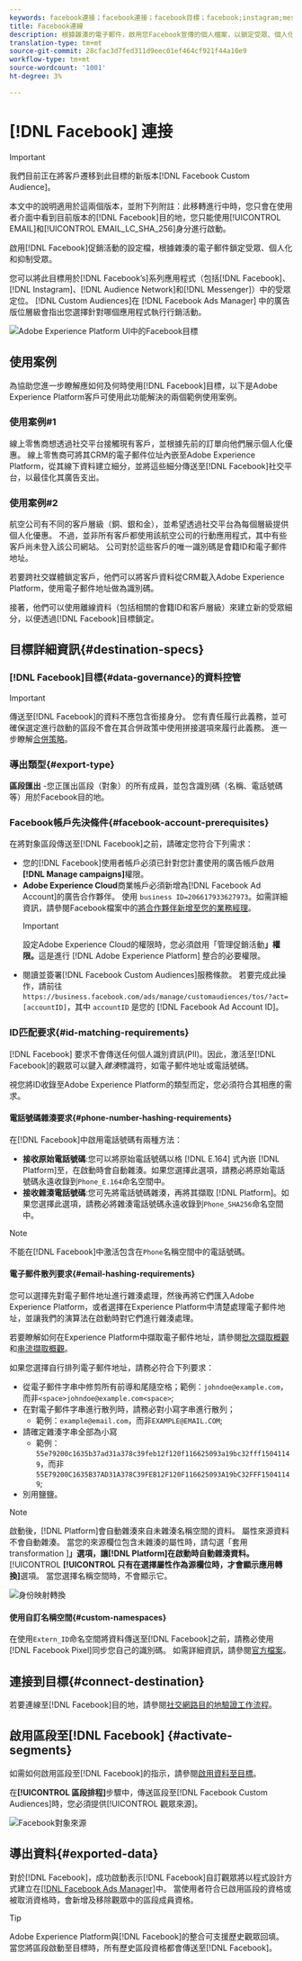 ```yaml
---
keywords: facebook連接；facebook連接；facebook目標；facebook;instagram;messenger;facebook Messenger
title: Facebook連線
description: 根據雜湊的電子郵件，啟用您Facebook宣傳的個人檔案，以鎖定受眾、個人化和抑制受眾。
translation-type: tm+mt
source-git-commit: 28cfac3d7fed311d9eec01ef464cf921f44a10e9
workflow-type: tm+mt
source-wordcount: '1001'
ht-degree: 3%

---
```



# [!DNL Facebook] 連接

>[!IMPORTANT]
>
>我們目前正在將客戶遷移到此目標的新版本[!DNL Facebook Custom Audience]。
>
> 本文中的說明適用於這兩個版本，並附下列附註：此移轉進行中時，您只會在使用者介面中看到目前版本的[!DNL Facebook]目的地，您只能使用[!UICONTROL EMAIL]和[!UICONTROL EMAIL_LC_SHA_256]身分進行啟動。

啟用[!DNL Facebook]促銷活動的設定檔，根據雜湊的電子郵件鎖定受眾、個人化和抑制受眾。

您可以將此目標用於[!DNL Facebook’s]系列應用程式（包括[!DNL Facebook]、[!DNL Instagram]、[!DNL Audience Network]和[!DNL Messenger]）中的受眾定位。 [!DNL Custom Audiences]在 [!DNL Facebook Ads Manager] 中的廣告版位層級會指出您選擇針對哪個應用程式執行行銷活動。

![Adobe Experience Platform UI中的Facebook目標](../../assets/catalog/social/facebook/catalog.png)

## 使用案例

為協助您進一步瞭解應如何及何時使用[!DNL Facebook]目標，以下是Adobe Experience Platform客戶可使用此功能解決的兩個範例使用案例。

### 使用案例#1

線上零售商想透過社交平台接觸現有客戶，並根據先前的訂單向他們展示個人化優惠。 線上零售商可將其CRM的電子郵件位址內嵌至Adobe Experience Platform，從其線下資料建立細分，並將這些細分傳送至[!DNL Facebook]社交平台，以最佳化其廣告支出。

### 使用案例#2

航空公司有不同的客戶層級（銅、銀和金），並希望透過社交平台為每個層級提供個人化優惠。 不過，並非所有客戶都使用該航空公司的行動應用程式，其中有些客戶尚未登入該公司網站。 公司對於這些客戶的唯一識別碼是會籍ID和電子郵件地址。

若要跨社交媒體鎖定客戶，他們可以將客戶資料從CRM載入Adobe Experience Platform，使用電子郵件地址做為識別碼。

接著，他們可以使用離線資料（包括相關的會籍ID和客戶層級）來建立新的受眾細分，以便透過[!DNL Facebook]目標鎖定。

## 目標詳細資訊{#destination-specs}

### [!DNL Facebook]目標{#data-governance}的資料控管

>[!IMPORTANT]
>
>傳送至[!DNL Facebook]的資料不應包含銜接身分。 您有責任履行此義務，並可確保選定進行啟動的區段不會在其合併政策中使用拼接選項來履行此義務。 進一步瞭解[合併策略](/help/profile/ui/merge-policies.md)。

### 導出類型{#export-type}

**區段匯出** -您正匯出區段（對象）的所有成員，並包含識別碼（名稱、電話號碼等）用於Facebook目的地。

### Facebook帳戶先決條件{#facebook-account-prerequisites}

在將對象區段傳送至[!DNL Facebook]之前，請確定您符合下列需求：

- 您的[!DNL Facebook]使用者帳戶必須已針對您計畫使用的廣告帳戶啟用&#x200B;**[!DNL Manage campaigns]**&#x200B;權限。
- **Adobe Experience Cloud**&#x200B;商業帳戶必須新增為[!DNL Facebook Ad Account]的廣告合作夥伴。 使用 `business ID=206617933627973`。如需詳細資訊，請參閱Facebook檔案中的[將合作夥伴新增至您的業務經理](https://www.facebook.com/business/help/1717412048538897)。
   >[!IMPORTANT]
   >
   > 設定Adobe Experience Cloud的權限時，您必須啟用「管理促銷活動&#x200B;**」權限。**&#x200B;這是進行 [!DNL Adobe Experience Platform] 整合的必要權限。
- 閱讀並簽署[!DNL Facebook Custom Audiences]服務條款。 若要完成此操作，請前往 `https://business.facebook.com/ads/manage/customaudiences/tos/?act=[accountID]`，其中 `accountID` 是您的 [!DNL Facebook Ad Account ID]。

### ID匹配要求{#id-matching-requirements}

[!DNL Facebook] 要求不會傳送任何個人識別資訊(PII)。因此，激活至[!DNL Facebook]的觀眾可以鍵入&#x200B;*雜湊*&#x200B;標識符，如電子郵件地址或電話號碼。

視您將ID收錄至Adobe Experience Platform的類型而定，您必須符合其相應的需求。

#### 電話號碼雜湊要求{#phone-number-hashing-requirements}

在[!DNL Facebook]中啟用電話號碼有兩種方法：

- **接收原始電話號碼**:您可以將原始電話號碼以格 [!DNL E.164] 式內嵌 [!DNL Platform]至，在啟動時會自動雜湊。如果您選擇此選項，請務必將原始電話號碼永遠收錄到`Phone_E.164`命名空間中。
- **接收雜湊電話號碼**:您可先將電話號碼雜湊，再將其擷取 [!DNL Platform]。如果您選擇此選項，請務必將雜湊電話號碼永遠收錄到`Phone_SHA256`命名空間中。

>[!NOTE]
>
>不能在[!DNL Facebook]中激活包含在`Phone`名稱空間中的電話號碼。


#### 電子郵件散列要求{#email-hashing-requirements}

您可以選擇先對電子郵件地址進行雜湊處理，然後再將它們匯入Adobe Experience Platform，或者選擇在Experience Platform中清楚處理電子郵件地址，並讓我們的演算法在啟動時對它們進行雜湊處理。

若要瞭解如何在Experience Platform中擷取電子郵件地址，請參閱[批次擷取概觀](/help/ingestion/batch-ingestion/overview.md)和[串流擷取概觀](/help/ingestion/streaming-ingestion/overview.md)。

如果您選擇自行排列電子郵件地址，請務必符合下列要求：

- 從電子郵件字串中修剪所有前導和尾隨空格；範例：`johndoe@example.com`，而非`<space>johndoe@example.com<space>`;
- 在對電子郵件字串進行散列時，請務必對小寫字串進行散列；
   - 範例：`example@email.com`，而非`EXAMPLE@EMAIL.COM`;
- 請確定雜湊字串全部為小寫
   - 範例：`55e79200c1635b37ad31a378c39feb12f120f116625093a19bc32fff15041149`，而非`55E79200C1635B37AD31A378C39FEB12F120F116625093A19bC32FFF15041149`;
- 別用鹽鹽。

>[!NOTE]
>
>啟動後，[!DNL Platform]會自動雜湊來自未雜湊名稱空間的資料。
> 屬性來源資料不會自動雜湊。 當您的來源欄位包含未雜湊的屬性時，請勾選「套用transformation ]**」選項，讓[!DNL Platform]在啟動時自動雜湊資料。**[!UICONTROL 
> **[!UICONTROL 只有在選擇屬性作為源欄位時，才會顯示應用轉換]**&#x200B;選項。 當您選擇名稱空間時，不會顯示它。

![身份映射轉換](../../assets/ui/activate-destinations/identity-mapping-transformation.png)

#### 使用自訂名稱空間{#custom-namespaces}

在使用`Extern_ID`命名空間將資料傳送至[!DNL Facebook]之前，請務必使用[!DNL Facebook Pixel]同步您自己的識別碼。 如需詳細資訊，請參閱[官方檔案](https://developers.facebook.com/docs/marketing-api/audiences/guides/custom-audiences/#external_identifiers)。

## 連接到目標{#connect-destination}

若要連線至[!DNL Facebook]目的地，請參閱[社交網路目的地驗證工作流程](./workflow.md)。

## 啟用區段至[!DNL Facebook] {#activate-segments}

如需如何啟用區段至[!DNL Facebook]的指示，請參閱[啟用資料至目標](../../ui/activate-destinations.md)。

在&#x200B;**[!UICONTROL 區段排程]**&#x200B;步驟中，傳送區段至[!DNL Facebook Custom Audiences]時，您必須提供[!UICONTROL 觀眾來源]。

![Facebook對象來源](../../assets/catalog/social/facebook/facebook-origin-audience.png)

## 導出資料{#exported-data}

對於[!DNL Facebook]，成功啟動表示[!DNL Facebook]自訂觀眾將以程式設計方式建立在[[!DNL Facebook Ads Manager]](https://www.facebook.com/adsmanager/manage/)中。 當使用者符合已啟用區段的資格或被取消資格時，會新增及移除觀眾中的區段成員資格。

>[!TIP]
>
>Adobe Experience Platform與[!DNL Facebook]的整合可支援歷史觀眾回填。 當您將區段啟動至目標時，所有歷史區段資格都會傳送至[!DNL Facebook]。